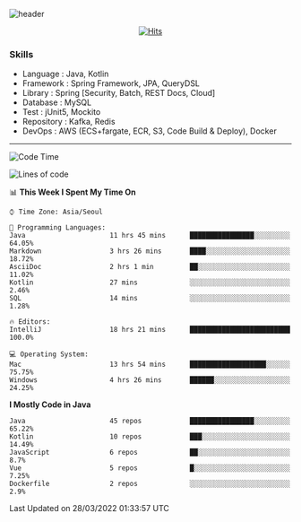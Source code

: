 <!-- Github Profile Readme로 프로필 꾸미기 : https://zzsza.github.io/development/2020/07/10/make-github-profile-readme/ -->

<!-- github theme -->
  <!-- 
    ![header](https://capsule-render.vercel.app/api?type=slice&color=e0f0e3&height=150&section=header&text=beasy&fontSize=45)
  -->
  ![header](https://capsule-render.vercel.app/api?type=soft&color=e0f0e3&height=150&section=header&text=Choi-YongSeok&fontSize=55&animation=twinkling)


<!-- hits count : https://hits.seeyoufarm.com/ -->
<div align=center>
    
  [![Hits](https://hits.seeyoufarm.com/api/count/incr/badge.svg?url=https%3A%2F%2Fgithub.com%2Fchoi-ys&count_bg=%2379C83D&title_bg=%23555555&icon=&icon_color=%23E7E7E7&title=hits&edge_flat=false)](https://hits.seeyoufarm.com)

</div>


<!-- Committed Top Lang -->
<div align=center>
</div>


### Skills
 - Language : Java, Kotlin
 - Framework : Spring Framework, JPA, QueryDSL
 - Library : Spring [Security, Batch, REST Docs, Cloud]
 - Database : MySQL
 - Test : jUnit5, Mockito
 - Repository : Kafka, Redis
 - DevOps : AWS (ECS+fargate, ECR, S3, Code Build & Deploy), Docker

---

<!--START_SECTION:waka-->
![Code Time](http://img.shields.io/badge/Code%20Time-2%2C070%20hrs%2016%20mins-blue)

![Lines of code](https://img.shields.io/badge/From%20Hello%20World%20I%27ve%20Written-211%20Thousand%20lines%20of%20code-blue)

📊 **This Week I Spent My Time On** 

```text
⌚︎ Time Zone: Asia/Seoul

💬 Programming Languages: 
Java                     11 hrs 45 mins      ████████████████░░░░░░░░░   64.05% 
Markdown                 3 hrs 26 mins       ████░░░░░░░░░░░░░░░░░░░░░   18.72% 
AsciiDoc                 2 hrs 1 min         ██░░░░░░░░░░░░░░░░░░░░░░░   11.02% 
Kotlin                   27 mins             ░░░░░░░░░░░░░░░░░░░░░░░░░   2.46% 
SQL                      14 mins             ░░░░░░░░░░░░░░░░░░░░░░░░░   1.28%

🔥 Editors: 
IntelliJ                 18 hrs 21 mins      █████████████████████████   100.0%

💻 Operating System: 
Mac                      13 hrs 54 mins      ███████████████████░░░░░░   75.75% 
Windows                  4 hrs 26 mins       ██████░░░░░░░░░░░░░░░░░░░   24.25%

```

**I Mostly Code in Java** 

```text
Java                     45 repos            ████████████████░░░░░░░░░   65.22% 
Kotlin                   10 repos            ███░░░░░░░░░░░░░░░░░░░░░░   14.49% 
JavaScript               6 repos             ██░░░░░░░░░░░░░░░░░░░░░░░   8.7% 
Vue                      5 repos             █░░░░░░░░░░░░░░░░░░░░░░░░   7.25% 
Dockerfile               2 repos             ░░░░░░░░░░░░░░░░░░░░░░░░░   2.9%

```



 Last Updated on 28/03/2022 01:33:57 UTC
<!--END_SECTION:waka-->

<!-- 
![footer](https://capsule-render.vercel.app/api?section=footer&type=slice&color=e0f0e3)
-->

